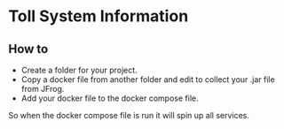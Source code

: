 # Toll System Information

## How to

- Create a folder for your project.
- Copy a docker file from another folder and edit to collect your .jar file from JFrog.
- Add your docker file to the docker compose file.

So when the docker compose file is run it will spin up all services.